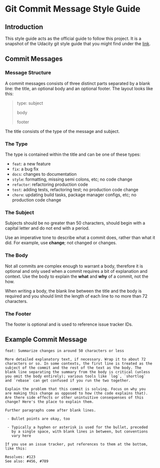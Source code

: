 # Git Commit Message Style Guide

## Introduction

This style guide acts as the official guide to follow this project. It is a snapshot of the Udacity git style guide
that you might find under the [link](https://udacity.github.io/git-styleguide/).

## Commit Messages
### Message Structure

A commit messages consists of three distinct parts separated by a blank line: the title, an optional body
and an optional footer. The layout looks like this:
> type: subject
>
> body
> 
> footer

The title consists of the type of the message and subject.

### The Type

The type is contained within the title and can be one of these types:

- `feat`: a new feature
- `fix`: a bug fix
- `docs`: changes to documentation
- `style`: formatting, missing semi colons, etc; no code change
- `refactor`: refactoring production code
- `test`: adding tests, refactoring test; no production code change
- `chore`: updating build tasks, package manager configs, etc; no production code change

### The Subject

Subjects should be no greater than 50 characters, should begin with a capital letter and do not end with a period.

Use an imperative tone to describe what a commit does, rather than what it did.
For example, use **change**; not changed or changes.

### The Body

Not all commits are complex enough to warrant a body, therefore it is optional and only used
when a commit requires a bit of explanation and context. Use the body to explain the **what** and **why** of a commit,
not the how.

When writing a body, the blank line between the title and the body is required and you should limit the length
of each line to no more than 72 characters.

### The Footer

The footer is optional and is used to reference issue tracker IDs.

## Example Commit Message
```
feat: Summarize changes in around 50 characters or less

More detailed explanatory text, if necessary. Wrap it to about 72
characters or so. In some contexts, the first line is treated as the
subject of the commit and the rest of the text as the body. The
blank line separating the summary from the body is critical (unless
you omit the body entirely); various tools like `log`, `shortlog`
and `rebase` can get confused if you run the two together.

Explain the problem that this commit is solving. Focus on why you
are making this change as opposed to how (the code explains that).
Are there side effects or other unintuitive consequenses of this
change? Here's the place to explain them.

Further paragraphs come after blank lines.

 - Bullet points are okay, too

 - Typically a hyphen or asterisk is used for the bullet, preceded
   by a single space, with blank lines in between, but conventions
   vary here

If you use an issue tracker, put references to them at the bottom,
like this:

Resolves: #123
See also: #456, #789
```